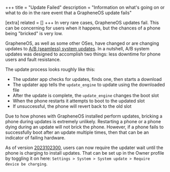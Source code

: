 +++
title = "Update Failed"
description = "Information on what's going on or what to do in the rare event that a GrapheneOS update fails"

[extra]
related = []
+++
In very rare cases, GrapheneOS updates fail. This can be concerning for users when it happens, but the chances of a phone being "bricked" is very low.

GrapheneOS, as well as some other OSes, have changed or are changing updates to [A/B (seamless) system updates](https://source.android.com/docs/core/ota/ab). In a nutshell, A/B system updates was designed to accomplish two things: less downtime for phone users and fault resistance.

The update process looks roughly like this:
- The updater app checks for updates, finds one, then starts a download
- The updater app tells the `update_engine` to update using the downloaded file
- After the update is complete, the `update_engine` changes the boot slot
- When the phone restarts it attempts to boot to the updated slot
- If unsuccessful, the phone will revert back to the old slot

Due to how phones with GrapheneOS installed perform updates, bricking a phone during updates is extremely unlikely. Restarting a phone or a phone dying during an update will not brick the phone. However, if a phone fails to successfully boot after an update multiple times, then that can be an indicator of failing hardware.

As of version [2023102300](https://grapheneos.org/releases#2023102300), users can now require the updater wait until the phone is charging to install updates. That can be set up in the Owner profile by toggling it on here: `Settings > System > System update > Require device be charging`.